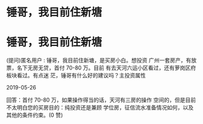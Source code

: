 # 锤哥，我目前住新塘

# 锤哥，我目前住新塘

(提问)匿名用户 : 锤哥，我目前住新塘，是买房小白。想投资 广州一套房产，有放票，名下无房无贷，首付 70-80 万。目前 有去天河六运小区看过，还有萝岗区府板块看过。有点迷 茫，锤哥有什么好的建议吗？主投资属性

2019-05-26

回答：首付 70-80 万，如果操作得当的话，天河有三房的操作 空间的，但是目前不太明白您的买房目的：纯投资还是兼顾 学位房，征信流水准备情况如何，以及其他的条件约束。(0 赞)